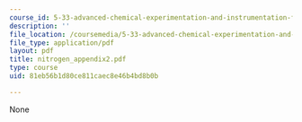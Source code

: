 ```yaml
---
course_id: 5-33-advanced-chemical-experimentation-and-instrumentation-fall-2007
description: ''
file_location: /coursemedia/5-33-advanced-chemical-experimentation-and-instrumentation-fall-2007/81eb56b1d80ce811caec8e46b4bd8b0b_nitrogen_appendix2.pdf
file_type: application/pdf
layout: pdf
title: nitrogen_appendix2.pdf
type: course
uid: 81eb56b1d80ce811caec8e46b4bd8b0b

---
```

None